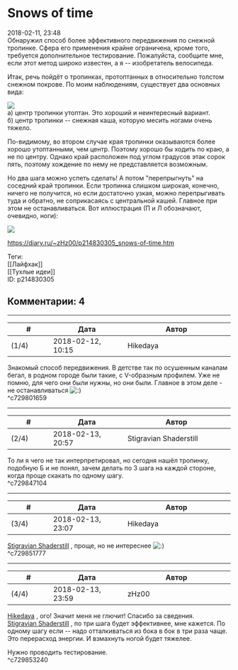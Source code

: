 Snows of time
=============

  
2018-02-11, 23:48  
 Обнаружил способ более эффективного передвижения по снежной тропинке. Сфера его применения крайне ограничена, кроме того, требуется дополнительное тестирование. Пожалуйста, сообщите мне, если этот метод широко известен, а я -- изобретатель велосипеда.   
   
 Итак, речь пойдёт о тропинках, протоптанных в относительно толстом снежном покрове. По моим наблюдениям, существует два основных вида:   
   
  ![](https://i.imgur.com/edNggsV.png)    
 а) центр тропинки утоптан. Это хороший и неинтересный вариант.   
 б) центр тропинки -- снежная каша, которую месить ногами очень тяжело.   
   
 По-видимому, во втором случае края тропинки оказываются более хорошо утоптанными, чем центр. Поэтому хорошо бы ходить по краю, а не по центру. Однако край расположен под углом градусов этак сорок пять, поэтому хождение по нему не представляется возможным.   
   
 Но два шага можно успеть сделать! А потом "перепрыгнуть" на соседний край тропинки. Если тропинка слишком широкая, конечно, ничего не получится, но если достаточно узкая, можно перепрыгивать туда и обратно, не соприкасаясь с центральной кашей. Главное при этом не останавливаться. Вот иллюстрация (П и Л обозначают, очевидно, ноги):   
   
  ![](https://i.imgur.com/mPbTHBg.png)    
  
<https://diary.ru/~zHz00/p214830305_snows-of-time.htm>  
  
Теги:  
[[Лайфхак]]  
[[Тухлые идеи]]  
ID: p214830305  


Комментарии: 4
--------------

  


---



|         #         |              Дата              |                     Автор                     |           ID           |
| --- | --- | --- | --- |
| (1/4) | 2018-02-12, 10:15 | Hikedaya | c729801659 |

  
 Знакомый способ передвижения. В детстве так по осушенным каналам бегал, в родном городе были такие, с V-образным профилем. Уже не помню, для чего они были нужны, но они были. Главное в этом деле - не останавливаться ![:)](http://static.diary.ru/picture/3.gif)   
 ^c729801659

---



|         #         |              Дата              |                     Автор                     |           ID           |
| --- | --- | --- | --- |
| (2/4) | 2018-02-13, 20:57 | Stigravian Shaderstill | c729847104 |

  
 То ли я чего не так интерпретировал, но сегодня нашёл тропинку, подобную Б и не понял, зачем делать по 3 шага на каждой стороне, когда проще скакать по одному шагу.   
 ^c729847104

---



|         #         |              Дата              |                     Автор                     |           ID           |
| --- | --- | --- | --- |
| (3/4) | 2018-02-13, 23:07 | Hikedaya | c729851777 |

  
  [Stigravian Shaderstill](http://stigravian.diary.ru "Science, Death, Rock-n-Roll")  , проще, но не интереснее ![:)](http://static.diary.ru/picture/3.gif)   
 ^c729851777

---



|         #         |              Дата              |                     Автор                     |           ID           |
| --- | --- | --- | --- |
| (4/4) | 2018-02-13, 23:59 | zHz00 | c729853240 |

  
  [Hikedaya](http://hikedaya.diary.ru "Записная книжка")  , ого! Значит меня не глючит! Спасибо за сведения.   
  [Stigravian Shaderstill](http://stigravian.diary.ru "Science, Death, Rock-n-Roll")  , по три шага будет эффективнее, мне кажется. По одному шагу если -- надо отталкиваться из бока в бок в три раза чаще. Это перерасход энергии. И взмахнуть ногой будет тяжелее.   
   
 Нужно проводить тестирование.   
 ^c729853240